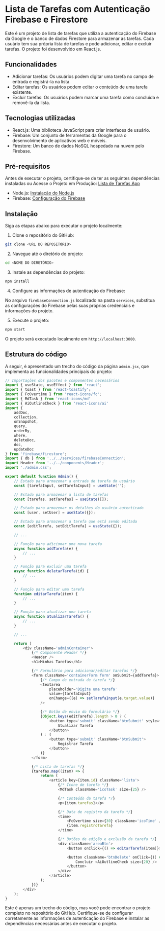 # Lista de Tarefas com Autenticação Firebase e Firestore

Este é um projeto de lista de tarefas que utiliza a autenticação do Firebase da Google e o banco de dados Firestore para armazenar as tarefas. Cada usuário tem sua própria lista de tarefas e pode adicionar, editar e excluir tarefas. O projeto foi desenvolvido em React.js.

## Funcionalidades

- Adicionar tarefas: Os usuários podem digitar uma tarefa no campo de entrada e registrá-la na lista.
- Editar tarefas: Os usuários podem editar o conteúdo de uma tarefa existente.
- Excluir tarefas: Os usuários podem marcar uma tarefa como concluída e removê-la da lista.

## Tecnologias utilizadas

- React.js: Uma biblioteca JavaScript para criar interfaces de usuário.
- Firebase: Um conjunto de ferramentas da Google para o desenvolvimento de aplicativos web e móveis.
- Firestore: Um banco de dados NoSQL hospedado na nuvem pelo Firebase.

## Pré-requisitos

Antes de executar o projeto, certifique-se de ter as seguintes dependências instaladas ou Acesse o Projeto em Produção: [Lista de Tarefas App](https://jlms-listatarefas.netlify.app/)

- Node.js: [Instalação do Node.js](https://nodejs.org)
- Firebase: [Configuração do Firebase](https://firebase.google.com/docs/web/setup)

## Instalação

Siga as etapas abaixo para executar o projeto localmente:

1. Clone o repositório do GitHub:

```bash
git clone <URL DO REPOSITÓRIO>
```

2. Navegue até o diretório do projeto:

```bash
cd <NOME DO DIRETÓRIO>
```

3. Instale as dependências do projeto:

```bash
npm install
```

4. Configure as informações de autenticação do Firebase:

No arquivo `firebaseConnection.js` localizado na pasta `services`, substitua as configurações do Firebase pelas suas próprias credenciais e informações do projeto.

5. Execute o projeto:

```bash
npm start
```

O projeto será executado localmente em `http://localhost:3000`.

## Estrutura do código

A seguir, é apresentado um trecho do código da página `admin.jsx`, que implementa as funcionalidades principais do projeto:

```javascript
// Importações dos pacotes e componentes necessários
import { useState, useEffect } from 'react';
import { toast } from 'react-toastify';
import { FcOvertime } from 'react-icons/fc';
import { MdTask } from 'react-icons/md'
import { AiOutlineCheck } from 'react-icons/ai'
import {
    addDoc,
    collection,
    onSnapshot,
    query,
    orderBy,
    where,
    deleteDoc,
    doc,
    updateDoc
} from 'firebase/firestore';
import { db } from '../../services/firebaseConnection';
import Header from '../../components/Header';
import './admin.css';

export default function Admin() {
    // Estado para armazenar a entrada de tarefa do usuário
    const [tarefaInput, setTarefaInput] = useState('');

    // Estado para armazenar a lista de tarefas
    const [tarefas, setTarefas] = useState([]);

    // Estado para armazenar os detalhes do usuário autenticado
    const [user, setUser] = useState({});

    // Estado para armazenar a tarefa que está sendo editada
    const [editTarefa, setEditTarefa] = useState({});

    // ...

    // Função para adicionar uma nova tarefa
    async function addTarefa(e) {
        // ...
    }

    // Função para excluir uma tarefa
    async function deletarTarefa(id) {
        // ...
    }

    // Função para editar uma tarefa
    function editarTarefa(item) {
        // ...
    }

    // Função para atualizar uma tarefa
    async function atualizarTarefa() {
        // ...
    }

    // ...

    return (
        <div className='adminContainer'>
            {/* Componente Header */}
            <Header />
            <h1>Minhas Tarefas</h1>

            {/* Formulário para adicionar/editar tarefas */}
            <form className='containerForm form' onSubmit={addTarefa}>
                {/* Campo de entrada de tarefa */}
                <textarea
                    placeholder='Digite uma tarefa'
                    value={tarefaInput}
                    onChange={(e) => setTarefaInput(e.target.value)}
                />

                {/* Botão de envio do formulário */}
                {Object.keys(editTarefa).length > 0 ? (
                    <button type='submit' className='btnSubmit' style={{ backgroundColor: '#6add39' }}>
                        Atualizar Tarefa
                    </button>
                ) : (
                    <button type='submit' className='btnSubmit'>
                        Registrar Tarefa
                    </button>
                )}
            </form>

            {/* Lista de tarefas */}
            {tarefas.map((item) => {
                return (
                    <article key={item.id} className='lista'>
                        {/* Ícone de tarefa */}
                        <MdTask className='icoTask' size={25} />

                        {/* Conteúdo da tarefa */}
                        <p>{item.tarefas}</p>

                        {/* Data de registro da tarefa */}
                        <time>
                            <FcOvertime size={30} className='icoTime' />
                            {item.registroTarefa}
                        </time>

                        {/* Botões de edição e exclusão da tarefa */}
                        <div className='areaBtn'>
                            <button onClick={() => editarTarefa(item)}>Editar</button>

                            <button className='btnDelete' onClick={() => deletarTarefa(item.id)}>
                                Concluir <AiOutlineCheck size={20} />
                            </button>
                        </div>
                    </article>
                );
            })}
        </div>
    );
}
```

Este é apenas um trecho do código, mas você pode encontrar o projeto completo no repositório do GitHub. Certifique-se de configurar corretamente as informações de autenticação do Firebase e instalar as dependências necessárias antes de executar o projeto.
